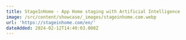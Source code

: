 ```yaml
---
title: StageInHome - App Home staging with Artificial Intelligence
image: /src/content/showcase/_images/stageinhome.com.webp
url: 'https://stageinhome.com/en/'
dateAdded: 2024-02-12T14:40:03.000Z
---
```


